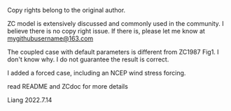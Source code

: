 Copy rights belong to the original author. 
 
ZC model is extensively discussed and commonly used in the community. I believe there is no copy right issue. If there is, please let me know at mygithubusername@163.com

The coupled case with default parameters is different from ZC1987 Fig1. I don't know why. I do not guarantee the result is correct.

I added a forced case, including an NCEP wind stress forcing.

read README and ZCdoc for more details

Liang 2022.7.14
